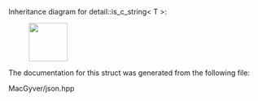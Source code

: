 <div id="structdetail_1_1is__c__string">

</div>

<span id="structdetail_1_1is__c__string"
label="structdetail_1_1is__c__string"></span> Inheritance diagram for
detail::is_c_string$<$ T $>$:

<figure>
<div class="center">
<img src="structdetail_1_1is__c__string" style="height:2cm" />
</div>
</figure>

The documentation for this struct was generated from the following file:

<div class="DoxyCompactItemize">

MacGyver/json.hpp

</div>
